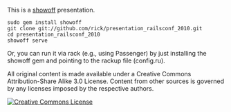 This is a  [showoff](http://github.com/schacon/showoff) presentation.

    sudo gem install showoff
    git clone git://github.com/rick/presentation_railsconf_2010.git
    cd presentation_railsconf_2010
    showoff serve

Or, you can run it via rack (e.g., using Passenger) by just installing the showoff gem
and pointing to the rackup file (config.ru).

All original content is made available under a Creative Commons Attribution-Share Alike 3.0 License.
Content from other sources is governed by any licenses imposed by the respective authors.

<a rel="license" href="http://creativecommons.org/licenses/by-sa/3.0/us/"><img alt="Creative Commons License" style="border-width:0" src="http://i.creativecommons.org/l/by-sa/3.0/us/80x15.png" /></a>
